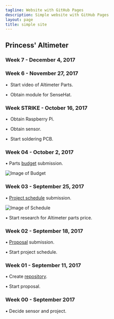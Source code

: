 ```yaml
---
tagline: Website with GitHub Pages
description: Simple website with GitHub Pages
layout: page
title: simple site
---
```


Princess' Altimeter
-------------------

### Week 7 - December 4, 2017

### Week 6 - November 27, 2017

•	 Start video of Altimeter Parts.

•	 Obtain module for SenseHat.

### Week STRIKE - October 16, 2017

•	 Obtain Raspberry Pi.

•	 Obtain sensor.

•	 Start soldering PCB.

### Week 04 - October 2, 2017

•	Parts [budget](https://github.com/princess97/Altimeter/blob/master/documentation/Budget.xlsx) submission.

![Image of Budget](https://github.com/princess97/Altimeter/blob/master/documentation/Budget.PNG?raw=true)

### Week 03 - September 25, 2017

•	[Project schedule](https://github.com/princess97/Altimeter/blob/master/documentation/ProjectSchedule.mpp) submission.

![Image of Schedule](https://github.com/princess97/Altimeter/blob/master/documentation/ProjectSchedule.PNG?raw=true)

•	Start research for Altimeter parts price.

### Week 02 - September 18, 2017

•	[Proposal](https://github.com/princess97/Altimeter/blob/master/documentation/ProposalContentPrincessRev02.pdf) submission.

•	Start project schedule.

### Week 01 - September 11, 2017

•	Create [repository](https://github.com/princess97/Altimeter).

•	Start proposal.

### Week 00 - September 2017

•	Decide sensor and project.
